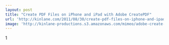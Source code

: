 ```yaml
---
layout: post
title: "Create PDF Files on iPhone and iPad with Adobe CreatePDF"
url: 'http://kinlane.com/2011/08/30/create-pdf-files-on-iphone-and-ipad-with-adobe-createpdf/'
image: 'http://kinlane-productions.s3.amazonaws.com/mimeo/adobe-create-pdf-ios-screenshot.jpg'
---
```


1